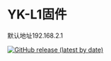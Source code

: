 # YK-L1固件

默认地址192.168.2.1
     
[![GitHub release (latest by date)](https://img.shields.io/github/v/release/0012h/YK-L1?style=for-the-badge&label=最新固件)](https://github.com/0012H/YK-L1/releases/latest)
